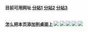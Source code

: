 <b>目前可用网址<b/>
<a href="https://orangeav.com" target="_blank">分站1</a>
<a href="https://porn777.cc" target="_blank">分站2</a>
<a href="https://weicha.cc" target="_blank">分站3</a>
<br>
<br>
<br>
<b>怎么把本页添加到桌面上<b/>
<img src="https://exp-picture.cdn.bcebos.com/586bfdefe07814316308c4d8dc6699cf03536217.jpg">
<img src="https://exp-picture.cdn.bcebos.com/baab2086304861431a6abe858febf6a75e0f5317.jpg">
<img src="https://exp-picture.cdn.bcebos.com/506d92f1d8a72633923a3b57c02c56ee7a7f4417.jpg">
<img src="https://exp-picture.cdn.bcebos.com/3b8fb4d7726b0ce28d59c2bbef781423bfb9b617.jpg">
<img src="https://exp-picture.cdn.bcebos.com/6ca98461862541933b5646b0df1bd10ff326ab17.jpg">

